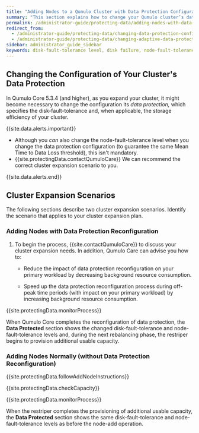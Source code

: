 ```yaml
---
title: "Adding Nodes to a Qumulo Cluster with Data Protection Configuration Changes"
summary: "This section explains how to change your Qumulo cluster’s data protection configuration during node-add operations and how to monitor and reduce the impact of configuration changes on your cluster's workload."
permalink: /administrator-guide/protecting-data/adding-nodes-with-data-protection-changes.html
redirect_from:
  - /administrator-guide/protecting-data/changing-data-protection-configuration.html
  - /administrator-guide/protecting-data/changing-adaptive-data-protection-configuration.html
sidebar: administrator_guide_sidebar
keywords: disk-fault-tolerance level, disk failure, node-fault-tolerance level, node failure, fault tolerance, node add, node-add, cluster expansion, expand, configuration, change, mean time to data loss, mtdl, mttdl 
---
```


## Changing the Configuration of Your Cluster's Data Protection
In Qumulo Core 5.3.4 (and higher), as you expand your cluster, it might become necessary to change the configuration its _data protection,_ which specifies the disk-fault-tolerance and, when applicable, the storage efficiency of your cluster.

{{site.data.alerts.important}}
<ul>
  <li>Although you <em>can</em> also change the node-fault-tolerance level when you change the data protection configuration (to guarantee the same Mean Time to Data Loss threshold), this isn't mandatory.</li>
  <li>{{site.protectingData.contactQumuloCare}} We can recommend the correct cluster expansion scenario to you.</li>
</ul>
{{site.data.alerts.end}}


## Cluster Expansion Scenarios
The following sections describe two cluster expansion scenarios. Identify the scenario that applies to your cluster expansion plan.

### Adding Nodes with Data Protection Reconfiguration
1. To begin the process, {{site.contactQumuloCare}} to discuss your cluster expansion needs. In addition, Qumulo Care can advise you how to:
   
   * Reduce the impact of data protection reconfiguration on your primary workload by decreasing background resource consumption.

   * Speed up the data protection reconfiguration process during off-peak time periods (with impact on your primary workload) by increasing background resource consumption.

{{site.protectingData.monitorProcess}}

When Qumulo Core completes the reconfiguration of data protection, the **Data Protected** section shows the changed disk-fault-tolerance and node-fault-tolerance levels and, during the next rebalancing phase, the restriper begins to provision additional usable capacity.

### Adding Nodes Normally (without Data Protection Reconfiguration)
{{site.protectingData.followAddNodeInstructions}}

{{site.protectingData.checkCapacity}}

{{site.protectingData.monitorProcess}}

When the restriper completes the provisioning of additional usable capacity, the **Data Protected** section shows the same disk-fault-tolerance and node-fault-tolerance levels as before the node-add operation.
